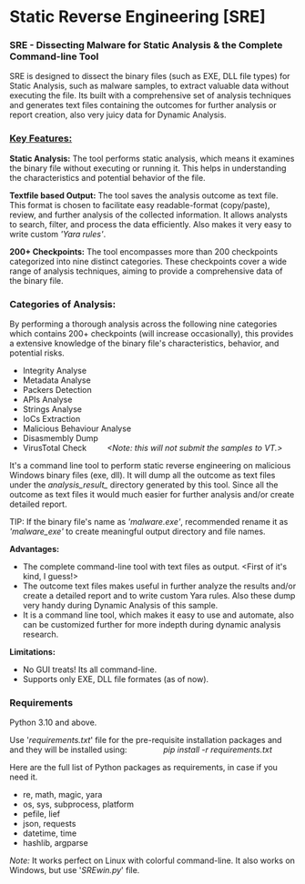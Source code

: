 # Static Reverse Engineering [SRE]
### SRE - Dissecting Malware for Static Analysis & the Complete Command-line Tool

SRE is designed to dissect the binary files (such as EXE, DLL file types) for Static Analysis, such as malware samples, to extract valuable data without executing the file. Its built with a comprehensive set of analysis techniques and generates text files containing the outcomes for further analysis or report creation, also very juicy data for Dynamic Analysis.


 ### <u> **Key Features:** </u>
**Static Analysis:** The tool performs static analysis, which means it examines the binary file without executing or running it. This helps in understanding the characteristics and potential behavior of the file.

**Textfile based Output:** The tool saves the analysis outcome as text file. This format is chosen to facilitate easy readable-format (copy/paste), review, and further analysis of the collected information. It allows analysts to search, filter, and process the data efficiently.  Also makes it very easy to write custom *'Yara rules'*.

**200+ Checkpoints:** The tool encompasses more than 200 checkpoints categorized into nine distinct categories. These checkpoints cover a wide range of analysis techniques, aiming to provide a comprehensive data of the binary file.


### **Categories of Analysis:**
By performing a thorough analysis across the following nine categories which contains 200+ checkpoints (will increase occasionally), this provides a extensive knowledge of the binary file's characteristics, behavior, and potential risks.

-   Integrity Analyse
-   Metadata Analyse
-   Packers Detection
-   APIs Analyse
-   Strings Analyse
-   IoCs Extraction
-   Malicious Behaviour Analyse
-   Disasmembly Dump
-   VirusTotal Check &emsp;&emsp; _<Note: this will not submit the samples to VT.>_

It's a command line tool to perform static reverse engineering on malicious Windows binary files (exe, dll). It will dump all the outcome as text files under the *analysis_result_<binaryfilename>* directory generated by this tool. Since all the outcome as text files it would much easier for further analysis and/or create detailed report.

TIP:  If the binary file's name as *'malware.exe'*, recommended rename it as *'malware_exe'* to create meaningful output directory and file names.

**Advantages:**
- The complete command-line tool with text files as output. <First of it's kind, I guess!>
- The outcome text files makes useful in further analyze the results and/or create a detailed report and to write custom Yara rules.  Also these dump very handy during Dynamic Analysis of this sample.
- It is a command line tool, which makes it easy to use and automate, also can be customized further for more indepth during dynamic analysis research.

**Limitations:**
-  No GUI treats!  Its all command-line.
-  Supports only EXE, DLL file formates (as of now).


### Requirements
Python 3.10 and above.

Use '_requirements.txt_' file for the pre-requisite installation packages and and they will be installed using:
&emsp;&emsp;&emsp;&emsp;   *_pip install -r requirements.txt_*

Here are the full list of Python packages as requirements, in case if you need it.
- re, math, magic, yara
- os, sys, subprocess, platform
- pefile, lief
- json, requests
- datetime, time
- hashlib, argparse

_Note:_ It works perfect on Linux with colorful command-line. It also works on Windows, but use '_SREwin.py_' file.




















